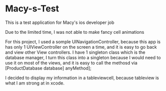 Macy-s-Test
===========

This is a test application for Macy's ios developer job

Due to the limited time, I was not able to make fancy cell animations

For this project, I used a somple UINavigationController, because this app is has only 1 UIViewController on the screen a time, and it is easy to go back and view other View controllers.
I have 1 singleton class which is the database manager, I turn this class into a singleton because I would need to use it
on most of the views, and it is easy to call the methosd via [ProductDatabase database] anyMethod];

I decided to display my information in a tableviewcell, because tableview is what I am strong at in xcode.
